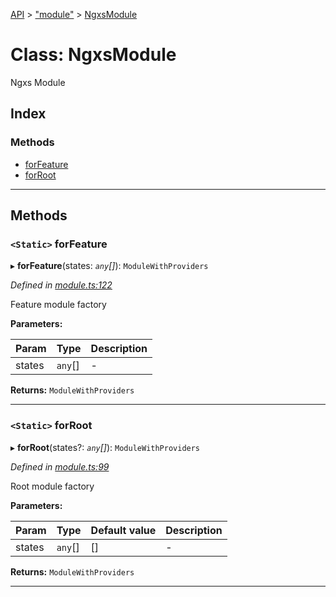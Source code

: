 [API](../README.md) > ["module"](../modules/_module_.md) > [NgxsModule](../classes/_module_.ngxsmodule.md)

# Class: NgxsModule

Ngxs Module

## Index

### Methods

* [forFeature](_module_.ngxsmodule.md#forfeature)
* [forRoot](_module_.ngxsmodule.md#forroot)

---

## Methods
<a id="forfeature"></a>

### `<Static>` forFeature

▸ **forFeature**(states: *`any`[]*): `ModuleWithProviders`

*Defined in [module.ts:122](https://github.com/amcdnl/ngxs/blob/bb9eb5a/packages/store/src/module.ts#L122)*

Feature module factory

**Parameters:**

| Param | Type | Description |
| ------ | ------ | ------ |
| states | `any`[]   |  - |

**Returns:** `ModuleWithProviders`

___

<a id="forroot"></a>

### `<Static>` forRoot

▸ **forRoot**(states?: *`any`[]*): `ModuleWithProviders`

*Defined in [module.ts:99](https://github.com/amcdnl/ngxs/blob/bb9eb5a/packages/store/src/module.ts#L99)*

Root module factory

**Parameters:**

| Param | Type | Default value | Description |
| ------ | ------ | ------ | ------ |
| states | `any`[]  |  [] |   - |

**Returns:** `ModuleWithProviders`

___

